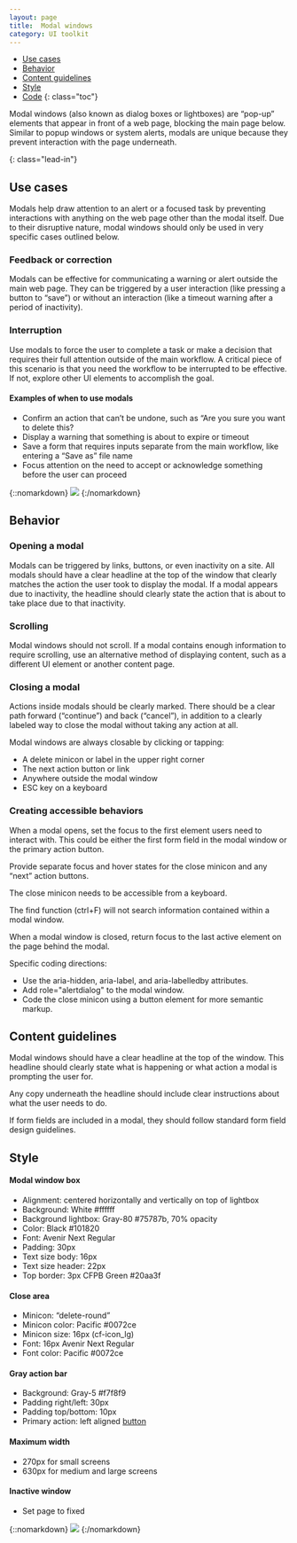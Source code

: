 ```yaml
---
layout: page
title:  Modal windows
category: UI toolkit
---
```


- [Use cases](#use)
- [Behavior](#behavior)
- [Content guidelines](#guidelines)
- [Style](#style)
- [Code](#code) 
{: class="toc"}

<p>Modal windows (also known as dialog boxes or lightboxes) are “pop-up” elements that appear in front of a web page, blocking the main page below. Similar to popup windows or system alerts, modals are unique because they prevent interaction with the page underneath. </p> {: class="lead-in"}

<h2 id="use">Use cases<span class="cf-code-link">
</span></h2>

<p>Modals help draw attention to an alert or a focused task by preventing interactions with anything on the web page other than the modal itself. Due to their disruptive nature, modal windows should only be used in very specific cases outlined below.</p>

<h3 id="feedback-correction">Feedback or correction</h3>

<p>Modals can be effective for communicating a warning or alert outside the main web page. They can be triggered by a user interaction (like pressing a button to “save”) or without an interaction (like a timeout warning after a period of inactivity).</p>

<h3 id="interruption">Interruption</h3>
<p>Use modals to force the user to complete a task or make a decision that requires their full attention outside of the main workflow. A critical piece of this scenario is that you need the workflow to be interrupted to be effective. If not, explore other UI elements to accomplish the goal.</p> 

<div class="content-50 content-first">
  <h4 id="examples">Examples of when to use modals</h4>
  <ul>
    <li>Confirm an action that can’t be undone, such as “Are you sure you want to delete this?</li>
    <li>Display a warning that something is about to expire or timeout</li>
    <li>Save a form that requires inputs separate from the main workflow, like entering a “Save as” file name</li>
    <li>Focus attention on the need to accept or acknowledge something before the user can proceed</li>
  </ul>
</div>
<div class="content-50 content-last">
{::nomarkdown}
<img src="/design-manual/static/img/modals/formexpiring.png" /> 
{:/nomarkdown}
</div>

<h2 id="behavior">Behavior<span class="cf-code-link">
 </span></h2>
 
<h3 id="opening">Opening a modal</h3>
<p>Modals can be triggered by links, buttons, or even inactivity on a site. All modals should have a clear headline at the top of the window that clearly matches the action the user took to display the modal. If a modal appears due to inactivity, the headline should clearly state the action that is about to take place due to that inactivity.</p> 

<h3 id="scrolling">Scrolling</h3>
<p>Modal windows should not scroll. If a modal contains enough information to require scrolling, use an alternative method of displaying content, such as a different UI element or another content page.</p>

<h3 id="closing">Closing a modal</h3>
<p>Actions inside modals should be clearly marked. There should be a clear path forward (“continue”) and back (“cancel”), in addition to a clearly labeled way to close the modal without taking any action at all.</p>

<p>Modal windows are always closable by clicking or tapping:</p>
  <ul>
    <li>A delete minicon or label in the upper right corner</li>
    <li>The next action button or link</li>
    <li>Anywhere outside the modal window</li>
    <li>ESC key on a keyboard</li>
  </ul>

<h3 id="accessible-behavior">Creating accessible behaviors</h3>
<p>When a modal opens, set the focus to the first element users need to interact with. This could be either the first form field in the modal window or the primary action button.</p>

<p>Provide separate focus and hover states for the close minicon and any “next” action buttons.</p>

<p>The close minicon needs to be accessible from a keyboard.</p>

<p>The find function (ctrl+F) will not search information contained within a modal window.</p> 

<p>When a modal window is closed, return focus to the last active element on the page behind the modal.</p> 

<p>Specific coding directions:</p>
  <ul>
    <li>Use the aria-hidden, aria-label, and aria-labelledby attributes.</li>
    <li>Add role="alertdialog" to the modal window.</li>
    <li>Code the close minicon using a button element for more semantic markup.</li>
  </ul>
 


<h2 id="guidelines">Content guidelines<span class="cf-code-link">
</span></h2>
  
<p>Modal windows should have a clear headline at the top of the window. This headline should clearly state what is happening or what action a modal is prompting the user for.</p>
 
<p>Any copy underneath the headline should include clear instructions about what the user needs to do.</p>

<p>If form fields are included in a modal, they should follow standard form field design guidelines.</p> 


            
<h2 id="style">Style<span class="cf-code-link"></h2>

<div class="content-50 content-first">
<h4 id="modal">Modal window box</h4>
  <ul>
    <li>Alignment: centered horizontally and vertically on top of lightbox</li>
    <li>Background: White #ffffff</li> 
    <li>Background lightbox: Gray-80 #75787b, 70% opacity</li>
    <li>Color: Black #101820</li>
    <li>Font: Avenir Next Regular</li>
    <li>Padding: 30px</li>
    <li>Text size body: 16px</li>
    <li>Text size header: 22px</li>
    <li>Top border: 3px CFPB Green #20aa3f</li>
  </ul>  

<h4 id="close">Close area</h4>
  <ul>
    <li>Minicon: “delete-round”</li>
    <li>Minicon color: Pacific #0072ce</li>
    <li>Minicon size: 16px (cf-icon_lg)</li>
    <li>Font: 16px Avenir Next Regular</li>
    <li>Font color: Pacific #0072ce</li>
  </ul>

<h4 id="action-bar">Gray action bar</h4>
  <ul>
    <li>Background: Gray-5 #f7f8f9</li>
    <li>Padding right/left: 30px</li>
    <li>Padding top/bottom: 10px</li>
    <li>Primary action: left aligned <a href="/design-manual/ui-toolkit/buttons.html#variations">button</a></li>
  </ul> 

<h4 id="max-width">Maximum width</h4> 
  <ul>
    <li>270px for small screens</li>
    <li>630px for medium and large screens</li>
  </ul>

<h4 id="inactive">Inactive window</h4>
  <ul> 
    <li>Set page to fixed</li>
  </ul>
</div>
<div class="content-50 content-last">
{::nomarkdown}
<img src="/design-manual/static/img/modals/savesearch.png" /> 
{:/nomarkdown}
</div>



